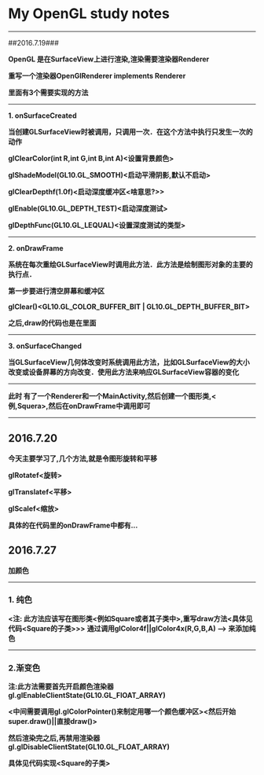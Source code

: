 # My OpenGL study notes #

----------
##2016.7.19###

**OpenGL 是在SurfaceView上进行渲染,渲染需要渲染器Renderer**

**重写一个渲染器OpenGlRenderer implements Renderer**

**里面有3个需要实现的方法**

----------


**1. onSurfaceCreated**

**当创建GLSurfaceView时被调用，只调用一次．在这个方法中执行只发生一次的动作**

**glClearColor(int R,int G,int B,int A)<设置背景颜色>**

**glShadeModel(GL10.GL_SMOOTH)<启动平滑阴影,默认不启动>**

**glClearDepthf(1.0f)<启动深度缓冲区<啥意思?>>**

**glEnable(GL10.GL_DEPTH_TEST)<启动深度测试>**

**glDepthFunc(GL10.GL_LEQUAL)<设置深度测试的类型>**


----------
**2. onDrawFrame**

**系统在每次重绘GLSurfaceView时调用此方法．此方法是绘制图形对象的主要的执行点．**

**第一步要进行清空屏幕和缓冲区**

**glClear()<GL10.GL_COLOR_BUFFER_BIT | GL10.GL_DEPTH_BUFFER_BIT>**

**之后,draw的代码也是在里面**

----------
**3. onSurfaceChanged**

**当GLSurfaceView几何体改变时系统调用此方法，比如GLSurfaceView的大小改变或设备屏幕的方向改变．使用此方法来响应GLSurfaceView容器的变化**


----------
**此时 有了一个Renderer和一个MainActivity,然后创建一个图形类,<例,Squera>,然后在onDrawFrame中调用即可**




----------
## 2016.7.20 ###


**今天主要学习了,几个方法,就是令图形旋转和平移**

**glRotatef<旋转>**

**glTranslatef<平移>**

**glScalef<缩放>**

**具体的在代码里的onDrawFrame中都有...**

## 2016.7.27 ##

**加颜色**

----------
### 1. 纯色 ###
**<注: 此方法应该写在图形类<例如Square或者其子类中>,重写draw方法<具体见代码<Square的子类>>>**
**通过调用glColor4f||glColor4x(R,G,B,A) --> 来添加纯色**

----------
### 2.渐变色 ###

**注:此方法需要首先开启颜色渲染器gl.glEnableClientState(GL10.GL_FlOAT_ARRAY)**

**<中间需要调用gl.glColorPointer()来制定用哪一个颜色缓冲区><然后开始super.draw()||直接draw()>**

**然后渲染完之后,再禁用渲染器gl.glDisableClientState(GL10.GL_FLOAT_ARRAY)**

**具体见代码实现<Square的子类>**
































